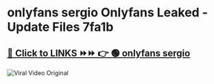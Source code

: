 
 # onlyfans sergio Onlyfans Leaked - Update Files 7fa1b

## <h2><a href="https://clipsfans.com/onlyfans_sergio&ref=git">🔗 Click to LINKS ⏩⏩ 👉 🟢 onlyfans sergio </a></h2>

<a href="https://clipsfans.com/onlyfans_sergio&ref=git" rel="nofollow" data-target="animated-image.originalLink"><img src="https://i.ibb.co.com/xMMVF88/686577567.gif" alt="Viral Video Original" style="max-width: 100%; display: inline-block;" data-target="animated-image.originalImage"></a>

